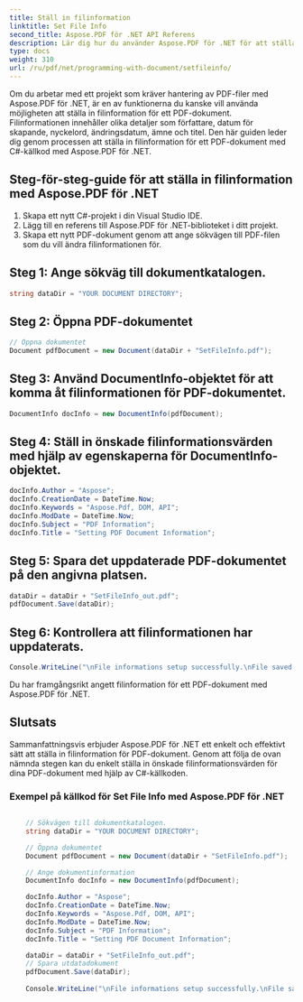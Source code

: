 ```yaml
---
title: Ställ in filinformation
linktitle: Set File Info
second_title: Aspose.PDF för .NET API Referens
description: Lär dig hur du använder Aspose.PDF för .NET för att ställa in filinformation i dina PDF-dokument med denna steg-för-steg-guide.
type: docs
weight: 310
url: /ru/pdf/net/programming-with-document/setfileinfo/
---
```

Om du arbetar med ett projekt som kräver hantering av PDF-filer med Aspose.PDF för .NET, är en av funktionerna du kanske vill använda möjligheten att ställa in filinformation för ett PDF-dokument. Filinformationen innehåller olika detaljer som författare, datum för skapande, nyckelord, ändringsdatum, ämne och titel. Den här guiden leder dig genom processen att ställa in filinformation för ett PDF-dokument med C#-källkod med Aspose.PDF för .NET.

## Steg-för-steg-guide för att ställa in filinformation med Aspose.PDF för .NET

1. Skapa ett nytt C#-projekt i din Visual Studio IDE.
2. Lägg till en referens till Aspose.PDF för .NET-biblioteket i ditt projekt.
3. Skapa ett nytt PDF-dokument genom att ange sökvägen till PDF-filen som du vill ändra filinformationen för.

## Steg 1: Ange sökväg till dokumentkatalogen.

```csharp
string dataDir = "YOUR DOCUMENT DIRECTORY";
```

## Steg 2: Öppna PDF-dokumentet

```csharp
// Öppna dokumentet
Document pdfDocument = new Document(dataDir + "SetFileInfo.pdf");
```

## Steg 3: Använd DocumentInfo-objektet för att komma åt filinformationen för PDF-dokumentet.

```csharp
DocumentInfo docInfo = new DocumentInfo(pdfDocument);
```

## Steg 4: Ställ in önskade filinformationsvärden med hjälp av egenskaperna för DocumentInfo-objektet.

```csharp
docInfo.Author = "Aspose";
docInfo.CreationDate = DateTime.Now;
docInfo.Keywords = "Aspose.Pdf, DOM, API";
docInfo.ModDate = DateTime.Now;
docInfo.Subject = "PDF Information";
docInfo.Title = "Setting PDF Document Information";
```

## Steg 5: Spara det uppdaterade PDF-dokumentet på den angivna platsen.

```csharp
dataDir = dataDir + "SetFileInfo_out.pdf";
pdfDocument.Save(dataDir);
```

## Steg 6: Kontrollera att filinformationen har uppdaterats.

```csharp
Console.WriteLine("\nFile informations setup successfully.\nFile saved at " + dataDir);
```

Du har framgångsrikt angett filinformation för ett PDF-dokument med Aspose.PDF för .NET.

## Slutsats

Sammanfattningsvis erbjuder Aspose.PDF för .NET ett enkelt och effektivt sätt att ställa in filinformation för PDF-dokument. Genom att följa de ovan nämnda stegen kan du enkelt ställa in önskade filinformationsvärden för dina PDF-dokument med hjälp av C#-källkoden.

### Exempel på källkod för Set File Info med Aspose.PDF för .NET


```csharp

	// Sökvägen till dokumentkatalogen.
	string dataDir = "YOUR DOCUMENT DIRECTORY";

	// Öppna dokumentet
	Document pdfDocument = new Document(dataDir + "SetFileInfo.pdf");

	// Ange dokumentinformation
	DocumentInfo docInfo = new DocumentInfo(pdfDocument);

	docInfo.Author = "Aspose";
	docInfo.CreationDate = DateTime.Now;
	docInfo.Keywords = "Aspose.Pdf, DOM, API";
	docInfo.ModDate = DateTime.Now;
	docInfo.Subject = "PDF Information";
	docInfo.Title = "Setting PDF Document Information";

	dataDir = dataDir + "SetFileInfo_out.pdf";
	// Spara utdatadokument
	pdfDocument.Save(dataDir);
	
	Console.WriteLine("\nFile informations setup successfully.\nFile saved at " + dataDir);
	
```
